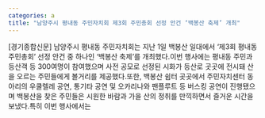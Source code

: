 ```yaml
---
categories: a
title: "남양주시 평내동 주민자치회 제3회 주민총회 선정 안건 ‘백봉산 축제’ 개최"
---
```

[경기종합신문] 남양주시 평내동 주민자치회는 지난 1일 백봉산 일대에서 ‘제3회 평내동 주민총회’ 선정 안건 중 하나인 ‘백봉산 축제’를 개최했다.이번 행사에는 평내동 주민과 등산객 등 300여명이 참여했으며 사전 공모로 선정된 시화가 등산로 곳곳에 전시돼 산을 오르는 주민들에게 볼거리를 제공했다.또한, 백봉산 쉼터 곳곳에서 주민자치센터 동아리의 우쿨렐레 공연, 통기타 공연 및 오카리나와 팬플루트 등 버스킹 공연이 진행됐으며 백봉산을 찾은 주민들은 시원한 바람과 가을 산의 정취를 만끽하면서 즐거운 시간을 보냈다.특히 이번 행사에서는